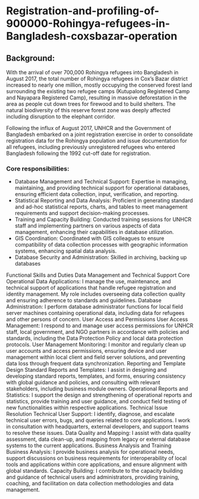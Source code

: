 # Registration-and-profiling-of-900000-Rohingya-refugees-in-Bangladesh-coxsbazar-operation

## Background: 
With the arrival of over 700,000 Rohingya refugees into Bangladesh in August 2017, the total number of Rohingya refugees in Cox’s Bazar district increased to nearly one million, mostly occupying the conserved forest land surrounding the existing two refugee camps (Kutupalong Registered Camp and Nayapara Registered Camp), resulting in massive deforestation in the area as people cut down trees for firewood and to build shelters. The natural biodiversity of this reserve forest zone was deeply affected including disruption to the elephant corridor. 

Following the influx of August 2017, UNHCR and the Government of Bangladesh embarked on a joint registration exercise in order to consolidate registration data for the Rohingya population and issue documentation for all refugees, including previously unregistered refugees who entered Bangladesh following the 1992 cut-off date for registration.

### Core responsibilities:

- Database Management and Technical Support: Expertise in managing, maintaining, and providing technical support for operational databases, ensuring efficient data collection, input, verification, and reporting.
- Statistical Reporting and Data Analysis: Proficient in generating standard and ad-hoc statistical reports, charts, and tables to meet management requirements and support decision-making processes.
- Training and Capacity Building: Conducted training sessions for UNHCR staff and implementing partners on various aspects of data management, enhancing their capabilities in database utilization.
- GIS Coordination: Coordinated with GIS colleagues to ensure compatibility of data collection processes with geographic information systems, enhancing spatial data analysis.
- Database Security and Administration: Skilled in archiving, backing up databases

Functional Skills and Duties
Data Management and Technical Support
Core Operational Data Applications: I manage the use, maintenance, and technical support of applications that handle refugee registration and identity management. My role includes overseeing data collection quality and ensuring adherence to standards and guidelines.
Database Administration: I perform database administrator functions for local field server machines containing operational data, including data for refugees and other persons of concern.
User Access and Permissions
User Access Management: I respond to and manage user access permissions for UNHCR staff, local government, and NGO partners in accordance with policies and standards, including the Data Protection Policy and local data protection protocols.
User Management Monitoring: I monitor and regularly clean up user accounts and access permissions, ensuring device and user management within local client and field server solutions, and preventing data loss through frequent data synchronization.
Reporting and Template Design
Standard Reports and Templates: I assist in designing and developing standard reports, templates, and forms, ensuring consistency with global guidance and policies, and consulting with relevant stakeholders, including business module owners.
Operational Reports and Statistics: I support the design and strengthening of operational reports and statistics, provide training and user guidance, and conduct field testing of new functionalities within respective applications.
Technical Issue Resolution
Technical User Support: I identify, diagnose, and escalate technical user errors, bugs, and queries related to core applications. I work in consultation with headquarters, external developers, and support teams to resolve these issues.
Data Quality and Mapping: I assist with data quality assessment, data clean-up, and mapping from legacy or external database systems to the current applications.
Business Analysis and Training
Business Analysis: I provide business analysis for operational needs, support discussions on business requirements for interoperability of local tools and applications within core applications, and ensure alignment with global standards.
Capacity Building: I contribute to the capacity building and guidance of technical users and administrators, providing training, coaching, and facilitation on data collection methodologies and data management.
